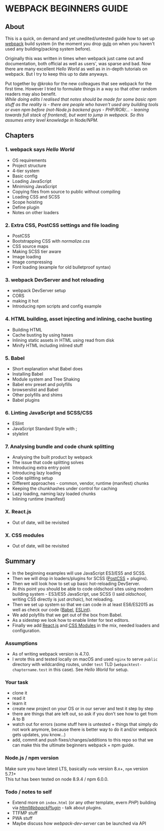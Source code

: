 # WEBPACK BEGINNERS GUIDE

## About

This is a quick, on demand and yet unedited/untested guide how to set up [webpack](https://webpack.js.org) build system (in the moment you drop [gulp](http://gulpjs.com) on when you haven't used any building/packing system before).

Originally this was written in times when webpack just came out and documentation, both official as well as users', was sparse and bad. Now there are many excellent *Hello World* as well as in in-depth tutorials on webpack. But I try to keep this up to date anyways.

Put together by @kroko for the new colleagues that see webpack for the first time. However I tried to formulate things in a way so that other random readers may also benefit.  
_While doing edits I realised that notes should be made for some basic npm stuff as the reality is - there are people who haven't used any building tools or even npm before (not-Node.js backend guys - PHP/ROR/... - leaning towards full stack of frontend), but want to jump in webpack. So this assumes entry level knowledge in Node/NPM._

## Chapters

### 1. webpack says *Hello World*

* OS requirements
* Project structure
* 4-tier system
* Basic config
* Loading JavaScript
* Minimising JavaScript
* Copying files from source to public without compiling
* Loading CSS and SCSS
* Scope hoisting
* Define plugin
* Notes on other loaders

### 2. Extra CSS, PostCSS settings and file loading

* PostCSS
* Bootstrapping CSS with *normalize.css*
* CSS source maps
* Making SCSS tier aware
* Image loading
* Image compressing
* Font loading (example for old bulletproof syntax)

### 3. webpack DevServer and hot reloading

* webpack DevServer setup
* CORS
* making it hot
* Introducing npm scripts and config example

### 4. HTML building, asset injecting and inlining, cache busting

* Building HTML
* Cache busting by using hases
* Inlining static assets in HTML using read from disk
* Minify HTML including inlined stuff

### 5. Babel

* Short explanation what Babel does
* Installing Babel
* Module system and Tree Shaking
* Babel env preset and polyfills
* browserslist and Babel
* Other polyfills and shims
* Babel plugins

### 6. Linting JavaScript and SCSS/CSS

* ESlint
* JavaScript Standard Style with ;
* stylelint

### 7. Analysing bundle and code chunk splitting

* Analysing the built product by webpack
* The issue that code splitting solves
* Introducing extra entry point
* Introducing lazy loading
* Code splitting setup
* Different approaches - common, vendor, runtime (manifest) chunks
* Keeping the chunkhashes under control for caching
* Lazy loading, naming lazy loaded chunks
* Inlining runtime (manifest)

### X. React.js

* Out of date, will be revisited

### X. CSS modules

* Out of date, will be revisited

## Summary

* In the beginning examples will use JavaScript ES3/ES5 and SCSS.
* Then we will drop in loaders/plugins for SCSS ([PostCSS](http://postcss.org) + plugins).
* Then we will look how to set up basic hot-reloading DevServer.
* At this point you should be able to code oldschool sites using modern building system - ES3/ES5 JavaScript, use SCSS (I said _oldschool_, writing CSS directly is just _archaic_), hot reloading.
* Then we set up system so that we can code in at least ES6/ES2015 as well as check our code ([Babel](https://babeljs.io), [ESLint](http://eslint.org)).
* We add polyfills that we get out of the box from Babel.
* As a sidestep we look how to enable linter for text editors.
* Finally we add [React.js](https://facebook.github.io/react/) and [CSS Modules](https://github.com/css-modules/css-modules) in the mix, needed loaders and configuration.

### Assumptions

* As of writing webpack version is 4.7.0.
* I wrote this and tested locally on macOS and used `nginx` to serve `public` directory with wildcarding routes, under `test` TLD (`webpacktest-chaptername.test` in this case). See *Hello World* for setup.

### Your task

* clone it
* read it
* learn it
* create new project on your OS or in our server and test it step by step
* there are things that are left out, so ask if you don't see how to get from A to B
* watch out for errors (some stuff here is untested + things that simply do not work anymore, because there is better way to do it and/or webpack gets updates, you know...)
* add, commit and push fixes/changes/additions to this repo so that we can make this the ultimate beginners webpack + npm guide.

### Node.js / npm version

Make sure you have latest LTS, basically `node` version 8.x+, `npm` version 5.7.1+  
This tut has been tested on node 8.9.4 / npm 6.0.0.

### Todo / notes to self

* Extend more on `index.html` (or any other template, evern *PHP*) building via [*HtmlWebpackPlugin*](https://www.npmjs.com/package/html-webpack-plugin) - talk about plugins.
* TTFMP stuff
* PWA stuff
* Maybe discuss how *webpack-dev-server* can be launched via API